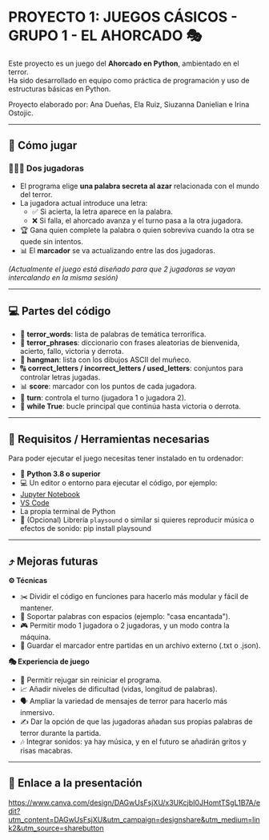 # PROYECTO 1: JUEGOS CÁSICOS - GRUPO 1 - EL AHORCADO 🎭

Este proyecto es un juego del **Ahorcado en Python**, ambientado en el terror.  
Ha sido desarrollado en equipo como práctica de programación y uso de estructuras básicas en Python.

Proyecto elaborado por: Ana Dueñas, Ela Ruiz, Siuzanna Danielian e Irina Ostojic.

---

## 🎲 Cómo jugar

### 👩‍👩‍👧 Dos jugadoras
- El programa elige **una palabra secreta al azar** relacionada con el mundo del terror.  
- La jugadora actual introduce una letra:  
  - ✅ Si acierta, la letra aparece en la palabra.  
  - ❌ Si falla, el ahorcado avanza y el turno pasa a la otra jugadora.  
- 🏆 Gana quien complete la palabra o quien sobreviva cuando la otra se quede sin intentos.  
- 📊 El **marcador** se va actualizando entre las dos jugadoras.  

*(Actualmente el juego está diseñado para que 2 jugadoras se vayan intercalando en la misma sesión)*  

---

## 💻 Partes del código

- 📜 **terror_words**: lista de palabras de temática terrorífica.  
- 📖 **terror_phrases**: diccionario con frases aleatorias de bienvenida, acierto, fallo, victoria y derrota.  
- 🎨 **hangman**: lista con los dibujos ASCII del muñeco.  
- 🔠 **correct_letters / incorrect_letters / used_letters**: conjuntos para controlar letras jugadas.  
- 📊 **score**: marcador con los puntos de cada jugadora.  
- 🔄 **turn**: controla el turno (jugadora 1 o jugadora 2).  
- 🔁 **while True**: bucle principal que continúa hasta victoria o derrota.  

---

## 🔧 Requisitos / Herramientas necesarias

Para poder ejecutar el juego necesitas tener instalado en tu ordenador:

- 🐍 **Python 3.8 o superior**  
- 💻 Un editor o entorno para ejecutar el código, por ejemplo:  
- [Jupyter Notebook](https://jupyter.org/)  
- [VS Code](https://code.visualstudio.com/)  
- La propia terminal de Python  
- 🎵 (Opcional) Librería `playsound` o similar si quieres reproducir música o efectos de sonido:  pip install playsound

---

## ⤴️ Mejoras futuras
  **⚙️ Técnicas**
  - ✂️ Dividir el código en funciones para hacerlo más modular y fácil de mantener.
  - 📝 Soportar palabras con espacios (ejemplo: "casa encantada").
  - 🎮 Permitir modo 1 jugadora o 2 jugadoras, y un modo contra la máquina.
  - 💾 Guardar el marcador entre partidas en un archivo externo (.txt o .json).

  **🎭 Experiencia de juego**
  - 🔄 Permitir rejugar sin reiniciar el programa.
  - 📈 Añadir niveles de dificultad (vidas, longitud de palabras).
  - 🗣️ Ampliar la variedad de mensajes de terror para hacerlo más inmersivo.
  - ✍️ Dar la opción de que las jugadoras añadan sus propias palabras de terror durante la partida.
  - 🎶 Integrar sonidos: ya hay música, y en el futuro se añadirán gritos y risas macabras.

---

## 📑 Enlace a la presentación
https://www.canva.com/design/DAGwUsFsjXU/x3UKcjbI0JHomtTSgL1B7A/edit?utm_content=DAGwUsFsjXU&utm_campaign=designshare&utm_medium=link2&utm_source=sharebutton
